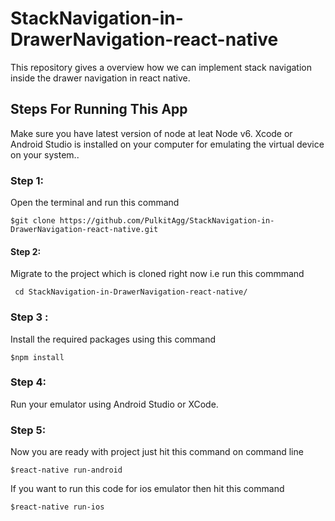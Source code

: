# StackNavigation-in-DrawerNavigation-react-native
This repository gives a overview how we can implement stack navigation inside the drawer navigation in react native.


## Steps For Running This App
Make sure you have latest version of node at leat Node v6. Xcode or Android Studio is installed on your computer for emulating the virtual device on your system..

### Step 1:
Open the terminal and run this command 

`$git clone https://github.com/PulkitAgg/StackNavigation-in-DrawerNavigation-react-native.git`

#### Step 2:
Migrate to the project which is cloned right now i.e run this commmand 

` cd StackNavigation-in-DrawerNavigation-react-native/`

### Step 3 : 
Install the required packages using this command 

`$npm install`

### Step 4:
Run your emulator using Android Studio or XCode.

### Step 5:
Now you are ready with project just hit this command on command line 

`$react-native run-android`

If you want to run this code for ios emulator then hit this command

`$react-native run-ios`
